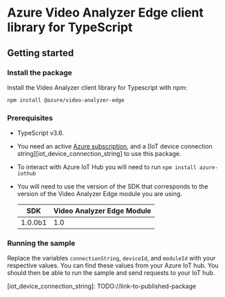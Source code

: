 # Azure Video Analyzer Edge client library for TypeScript

## Getting started

### Install the package

Install the Video Analyzer client library for Typescript with npm:

```bash
npm install @azure/video-analyzer-edge
```

### Prerequisites

- TypeScript v3.6.
- You need an active [Azure subscription][azure_sub], and a [IoT device connection string][iot_device_connection_string] to use this package.
- To interact with Azure IoT Hub you will need to run `npm install azure-iothub`
- You will need to use the version of the SDK that corresponds to the version of the Video Analyzer Edge module you are using.

  | SDK     | Video Analyzer Edge Module |
  | ------- | -------------------------- |
  | 1.0.0b1 | 1.0                        |

### Running the sample

Replace the variables `connectionString`, `deviceId`, and `moduleId` with your respective values. You can find these values from your Azure IoT hub. You should then be able to run the sample and send requests to your IoT hub.

<!-- LINKS -->

[azure_sub]: https://azure.microsoft.com/free/

[iot_device_connection_string]: TODO://link-to-published-package <!--https://msazure.visualstudio.com/One/_workitems/edit/9946084 Work item to add all todo links-->
